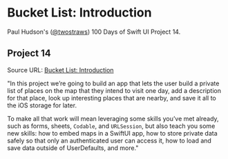 # Bucket List: Introduction

Paul Hudson's ([@twostraws](https://x.com/twostraws)) 100 Days of Swift UI Project 14.

## Project 14

Source URL: [Bucket List: Introduction](https://www.hackingwithswift.com/books/ios-swiftui/bucket-list-introduction)

"In this project we’re going to build an app that lets the user build a private list of places on the map that they intend to visit one day, add a description for that place, look up interesting places that are nearby, and save it all to the iOS storage for later.

To make all that work will mean leveraging some skills you’ve met already, such as forms, sheets, `Codable`, and `URLSession`, but also teach you some new skills: how to embed maps in a SwiftUI app, how to store private data safely so that only an authenticated user can access it, how to load and save data outside of UserDefaults, and more."